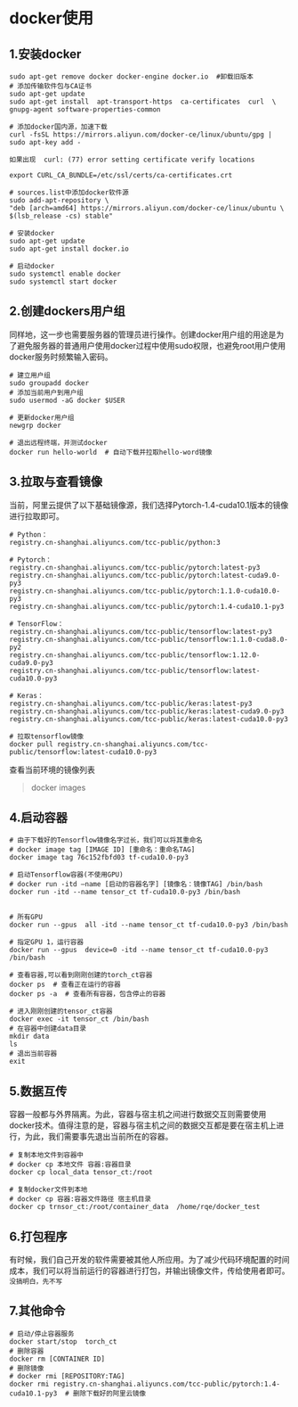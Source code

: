 docker使用
==============================

1.安装docker
------------------------------
```
sudo apt-get remove docker docker-engine docker.io  #卸载旧版本
# 添加传输软件包与CA证书
sudo apt-get update
sudo apt-get install  apt-transport-https  ca-certificates  curl  \
gnupg-agent software-properties-common

# 添加docker国内源，加速下载
curl -fsSL https://mirrors.aliyun.com/docker-ce/linux/ubuntu/gpg | sudo apt-key add -
```

```
如果出现  curl: (77) error setting certificate verify locations

export CURL_CA_BUNDLE=/etc/ssl/certs/ca-certificates.crt
```

```
# sources.list中添加docker软件源
sudo add-apt-repository \
"deb [arch=amd64] https://mirrors.aliyun.com/docker-ce/linux/ubuntu \
$(lsb_release -cs) stable"

# 安装docker
sudo apt-get update
sudo apt-get install docker.io

# 启动docker
sudo systemctl enable docker
sudo systemctl start docker
```
2.创建dockers用户组
-----------------------------------------------------
同样地，这一步也需要服务器的管理员进行操作。创建docker用户组的用途是为了避免服务器的普通用户使用docker过程中使用sudo权限，也避免root用户使用docker服务时频繁输入密码。
```
# 建立用户组
sudo groupadd docker
# 添加当前用户到用户组
sudo usermod -aG docker $USER

# 更新docker用户组
newgrp docker              
 
# 退出远程终端，并测试docker
docker run hello-world  # 自动下载并拉取hello-word镜像
```
3.拉取与查看镜像
--------------------------------------------------
当前，阿里云提供了以下基础镜像源，我们选择Pytorch-1.4-cuda10.1版本的镜像进行拉取即可。
```
# Python：
registry.cn-shanghai.aliyuncs.com/tcc-public/python:3

# Pytorch：
registry.cn-shanghai.aliyuncs.com/tcc-public/pytorch:latest-py3 
registry.cn-shanghai.aliyuncs.com/tcc-public/pytorch:latest-cuda9.0-py3  
registry.cn-shanghai.aliyuncs.com/tcc-public/pytorch:1.1.0-cuda10.0-py3
registry.cn-shanghai.aliyuncs.com/tcc-public/pytorch:1.4-cuda10.1-py3

# TensorFlow：
registry.cn-shanghai.aliyuncs.com/tcc-public/tensorflow:latest-py3
registry.cn-shanghai.aliyuncs.com/tcc-public/tensorflow:1.1.0-cuda8.0-py2
registry.cn-shanghai.aliyuncs.com/tcc-public/tensorflow:1.12.0-cuda9.0-py3
registry.cn-shanghai.aliyuncs.com/tcc-public/tensorflow:latest-cuda10.0-py3

# Keras：
registry.cn-shanghai.aliyuncs.com/tcc-public/keras:latest-py3
registry.cn-shanghai.aliyuncs.com/tcc-public/keras:latest-cuda9.0-py3
registry.cn-shanghai.aliyuncs.com/tcc-public/keras:latest-cuda10.0-py3

# 拉取tensorflow镜像
docker pull registry.cn-shanghai.aliyuncs.com/tcc-public/tensorflow:latest-cuda10.0-py3
```

查看当前环境的镜像列表
>docker images

4.启动容器
----------------------------------------------------
```
# 由于下载好的Tensorflow镜像名字过长，我们可以将其重命名
# docker image tag [IMAGE ID] [重命名：重命名TAG]
docker image tag 76c152fbfd03 tf-cuda10.0-py3

# 启动Tensorflow容器(不使用GPU)
# docker run -itd –name [启动的容器名字] [镜像名：镜像TAG] /bin/bash
docker run -itd --name tensor_ct tf-cuda10.0-py3 /bin/bash
```
```

# 所有GPU
docker run --gpus  all -itd --name tensor_ct tf-cuda10.0-py3 /bin/bash

# 指定GPU 1，运行容器
docker run --gpus  device=0 -itd --name tensor_ct tf-cuda10.0-py3 /bin/bash

# 查看容器,可以看到刚刚创建的torch_ct容器
docker ps  # 查看正在运行的容器
docker ps -a  # 查看所有容器，包含停止的容器
```

```
# 进入刚刚创建的tensor_ct容器
docker exec -it tensor_ct /bin/bash
# 在容器中创建data目录
mkdir data
ls
# 退出当前容器
exit
```

5.数据互传
-----------------------------------------------------
容器一般都与外界隔离。为此，容器与宿主机之间进行数据交互则需要使用docker技术。值得注意的是，容器与宿主机之间的数据交互都是要在宿主机上进行，为此，我们需要事先退出当前所在的容器。
```
# 复制本地文件到容器中
# docker cp 本地文件 容器:容器目录 
docker cp local_data tensor_ct:/root 

# 复制docker文件到本地
# docker cp 容器:容器文件路径 宿主机目录
docker cp trnsor_ct:/root/container_data  /home/rqe/docker_test
```

6.打包程序
--------------------------------------------------------
有时候，我们自己开发的软件需要被其他人所应用。为了减少代码环境配置的时间成本，我们可以将当前运行的容器进行打包，并输出镜像文件，传给使用者即可。
`没搞明白，先不写`

7.其他命令
--------------------------------------------------------
```
# 启动/停止容器服务
docker start/stop  torch_ct
# 删除容器
docker rm [CONTAINER ID] 
# 删除镜像
# docker rmi [REPOSITORY:TAG]
docker rmi registry.cn-shanghai.aliyuncs.com/tcc-public/pytorch:1.4-cuda10.1-py3  # 删除下载好的阿里云镜像
```







